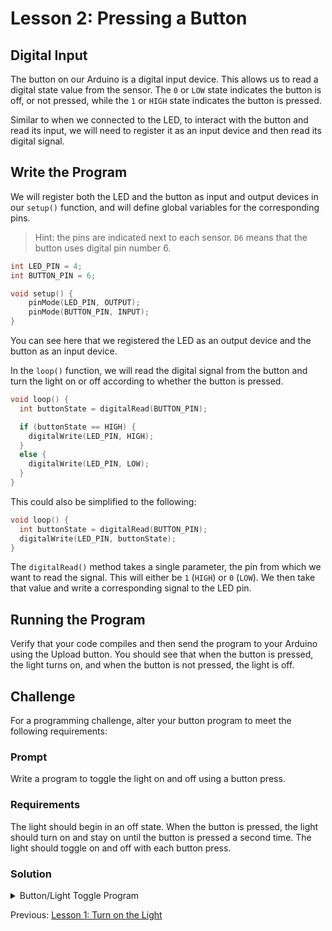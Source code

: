 # Lesson 2: Pressing a Button

## Digital Input

The button on our Arduino is a digital input device. This allows us to read a digital state value from the sensor. The `0` or `LOW` state indicates the button is off, or not pressed, while the `1` or `HIGH` state indicates the button is pressed.

Similar to when we connected to the LED, to interact with the button and read its input, we will need to register it as an input device and then read its digital signal.

## Write the Program

We will register both the LED and the button as input and output devices in our `setup()` function, and will define global variables for the corresponding pins.

> Hint: the pins are indicated next to each sensor. `D6` means that the button uses digital pin number 6.

```c
int LED_PIN = 4;
int BUTTON_PIN = 6;

void setup() {
    pinMode(LED_PIN, OUTPUT);
    pinMode(BUTTON_PIN, INPUT);
}
```

You can see here that we registered the LED as an output device and the button as an input device.

In the `loop()` function, we will read the digital signal from the button and turn the light on or off according to whether the button is pressed.

```c
void loop() {
  int buttonState = digitalRead(BUTTON_PIN);

  if (buttonState == HIGH) {
    digitalWrite(LED_PIN, HIGH);
  }
  else {
    digitalWrite(LED_PIN, LOW);
  }
}
```

This could also be simplified to the following:

```c
void loop() {
  int buttonState = digitalRead(BUTTON_PIN);
  digitalWrite(LED_PIN, buttonState);
}
```

The `digitalRead()` method takes a single parameter, the pin from which we want to read the signal. This will either be `1` (`HIGH`) or `0` (`LOW`). We then take that value and write a corresponding signal to the LED pin.

## Running the Program

Verify that your code compiles and then send the program to your Arduino using the Upload button. You should see that when the button is pressed, the light turns on, and when the button is not pressed, the light is off.

## Challenge

For a programming challenge, alter your button program to meet the following requirements:

### Prompt

Write a program to toggle the light on and off using a button press.

### Requirements

The light should begin in an off state. When the button is pressed, the light should turn on and stay on until the button is pressed a second time. The light should toggle on and off with each button press.

### Solution

<details>
<summary>Button/Light Toggle Program</summary>
  
```c
int LED_PIN = 4;
int BUTTON_PIN = 6;

int prevBtnState = 0;
int lightOn = false;

void setup() {
    pinMode(LED_PIN, OUTPUT);
    pinMode(BUTTON_PIN, INPUT);
}

void loop() {
    int buttonState = digitalRead(BUTTON_PIN);

    // Check for button press
    if (buttonState != prevBtnState && buttonState == 1) {
        // Turn light on if it was previously off
        if (!lightOn) {
        digitalWrite(LED_PIN, HIGH);
        lightOn = true;
        }
        else {
        digitalWrite(LED_PIN, LOW);
        lightOn = false;
        }
        // Delay to prevent input noise
        delay(300);
    }

    // Remember button state
    prevBtnState = buttonState;
}
```

</details>

Previous: [Lesson 1: Turn on the Light](/Lesson01_LED.md)
